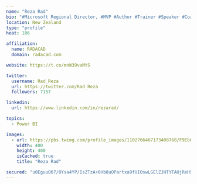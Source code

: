 ```yaml
---
name: "Reza Rad"
bio: "#Microsoft Regional Director, #MVP #Author #Trainer #Speaker #Coach #Consultant #PowerBI "
location: New Zealand
type: "profile"
heat: 106

affiliation:
  name: RADACAD
  domain: radacad.com

website: https://t.co/mnW39vaMYS

twitter:
  username: Rad_Reza
  url: https://twitter.com/Rad_Reza
  followers: 7157

linkedin:
  url: https://www.linkedin.com/in/rezarad/

topics:
  - Power BI

images:
  - url: https://pbs.twimg.com/profile_images/1102766467173408768/F9EbQENa_400x400.png
    width: 400
    height: 400
    isCached: true
    title: "Reza Rad"

secured: "u0EguuO67/OYsa4YP/IsZTzA+6Hb8uOPartxa9fUIOswLGElZJHTYTAUjReH5RS0SNla5jM0SWKATdmGKSZTuG7YsWMPECLIjaS6LsnfRuw0vdYTomenmcLzSWT5mIvD/DKIMN34v25NxDMwM9vfcys+g0JzIGK0k1FOtkEkSxnqa78tDWzFpm3wZk3iBUIH/QgyA35Te5tM5H6YoXF8nU9F7CAozRfYkWbCGYIq0P9SnpipqL4cKYuNjpB833OwCDBgM4RZzxPxsae58NjfuwSp0Trwn88jclUoXfYZrE/QYmTDBt3HKW2I71rneY4bgS44ilw73FJ4FWJOpYU/WIbndpi2CETLTaF5FUc3OJz/voFruMH++uA4qTG4+ll0nhYhUZPr0+z3B2LiRMahARaenV6PiEkleGGMhMXaOEE=;1zpdFndVRBFsU82YgbyKfg=="
---
```


